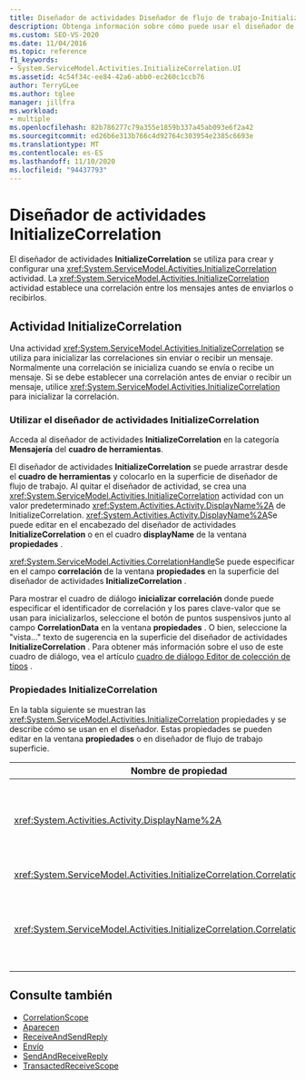```yaml
---
title: Diseñador de actividades Diseñador de flujo de trabajo-InitializeCorrelation
description: Obtenga información sobre cómo puede usar el diseñador de actividades InitializeCorrelation para crear y configurar una actividad InitializeCorrelation.
ms.custom: SEO-VS-2020
ms.date: 11/04/2016
ms.topic: reference
f1_keywords:
- System.ServiceModel.Activities.InitializeCorrelation.UI
ms.assetid: 4c54f34c-ee84-42a6-abb0-ec260c1ccb76
author: TerryGLee
ms.author: tglee
manager: jillfra
ms.workload:
- multiple
ms.openlocfilehash: 82b786277c79a355e1859b337a45ab093e6f2a42
ms.sourcegitcommit: ed26b6e313b766c4d92764c303954e2385c6693e
ms.translationtype: MT
ms.contentlocale: es-ES
ms.lasthandoff: 11/10/2020
ms.locfileid: "94437793"
---
```

# <a name="initializecorrelation-activity-designer"></a>Diseñador de actividades InitializeCorrelation

El diseñador de actividades **InitializeCorrelation** se utiliza para crear y configurar una <xref:System.ServiceModel.Activities.InitializeCorrelation> actividad. La <xref:System.ServiceModel.Activities.InitializeCorrelation> actividad establece una correlación entre los mensajes antes de enviarlos o recibirlos.

## <a name="the-initializecorrelation-activity"></a>Actividad InitializeCorrelation

Una actividad <xref:System.ServiceModel.Activities.InitializeCorrelation> se utiliza para inicializar las correlaciones sin enviar o recibir un mensaje. Normalmente una correlación se inicializa cuando se envía o recibe un mensaje. Si se debe establecer una correlación antes de enviar o recibir un mensaje, utilice <xref:System.ServiceModel.Activities.InitializeCorrelation> para inicializar la correlación.

### <a name="using-the-initializecorrelation-activity-designer"></a>Utilizar el diseñador de actividades InitializeCorrelation

Acceda al diseñador de actividades **InitializeCorrelation** en la categoría **Mensajería** del **cuadro de herramientas**.

El diseñador de actividades **InitializeCorrelation** se puede arrastrar desde el **cuadro de herramientas** y colocarlo en la superficie de diseñador de flujo de trabajo. Al quitar el diseñador de actividad, se crea una <xref:System.ServiceModel.Activities.InitializeCorrelation> actividad con un valor predeterminado <xref:System.Activities.Activity.DisplayName%2A> de InitializeCorrelation. <xref:System.Activities.Activity.DisplayName%2A>Se puede editar en el encabezado del diseñador de actividades **InitializeCorrelation** o en el cuadro **displayName** de la ventana **propiedades** .

<xref:System.ServiceModel.Activities.CorrelationHandle>Se puede especificar en el campo **correlación** de la ventana **propiedades** en la superficie del diseñador de actividades **InitializeCorrelation** .

Para mostrar el cuadro de diálogo **inicializar correlación** donde puede especificar el identificador de correlación y los pares clave-valor que se usan para inicializarlos, seleccione el botón de puntos suspensivos junto al campo **CorrelationData** en la ventana **propiedades** . O bien, seleccione la "vista..." texto de sugerencia en la superficie del diseñador de actividades **InitializeCorrelation** . Para obtener más información sobre el uso de este cuadro de diálogo, vea el artículo [cuadro de diálogo Editor de colección de tipos](../workflow-designer/type-collection-editor-dialog-box.md) .

### <a name="the-initializecorrelation-properties"></a>Propiedades InitializeCorrelation

En la tabla siguiente se muestran las <xref:System.ServiceModel.Activities.InitializeCorrelation> propiedades y se describe cómo se usan en el diseñador. Estas propiedades se pueden editar en la ventana **propiedades** o en diseñador de flujo de trabajo superficie.

|Nombre de propiedad|Obligatorio|Uso|
|-|--------------|-|
|<xref:System.Activities.Activity.DisplayName%2A>|Falso|Nombre descriptivo de la actividad <xref:System.ServiceModel.Activities.InitializeCorrelation>. El valor predeterminado es InitializeCorrelation.<br /><br /> Aunque el uso de un valor no predeterminado para el descriptivo <xref:System.Activities.Activity.DisplayName%2A> no es estrictamente necesario, se recomienda.|
|<xref:System.ServiceModel.Activities.InitializeCorrelation.Correlation%2A>|Falso|<xref:System.ServiceModel.Activities.CorrelationHandle> se utiliza para asociar las actividades de flujo de trabajo en la correlación.|
|<xref:System.ServiceModel.Activities.InitializeCorrelation.CorrelationData%2A>|Falso|Un diccionario de datos de correlación que relaciona los mensajes con la instancia de flujo de trabajo.<br /><br /> Utilice el cuadro de diálogo **inicializar correlación** para configurar <xref:System.ServiceModel.Activities.InitializeCorrelation.CorrelationData%2A> . Para obtener más información sobre el uso de este cuadro de diálogo, vea el artículo [cuadro de diálogo Editor de colección de tipos](../workflow-designer/type-collection-editor-dialog-box.md) .|

## <a name="see-also"></a>Consulte también

- [CorrelationScope](../workflow-designer/correlationscope-activity-designer.md)
- [Aparecen](../workflow-designer/receive-activity-designer.md)
- [ReceiveAndSendReply](../workflow-designer/receiveandsendreply-template-designer.md)
- [Envío](../workflow-designer/send-activity-designer.md)
- [SendAndReceiveReply](../workflow-designer/sendandreceivereply-template-designer.md)
- [TransactedReceiveScope](../workflow-designer/transactedreceivescope-activity-designer.md)